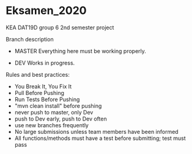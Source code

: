 # Eksamen_2020
KEA DAT19D group 6 2nd semester project

Branch description
 - MASTER
 Everything here must be working properly.
 
 - DEV
 Works in progress.

Rules and best practices:
 - You Break It, You Fix It
 - Pull Before Pushing
 - Run Tests Before Pushing
 - "mvn clean install" before pushing
 - never push to master, only Dev
 - push to Dev early, push to Dev often
 - use new branches frequently
 - No large submissions unless team members have been informed
 - All functions/methods must have a test before submitting; test must pass

